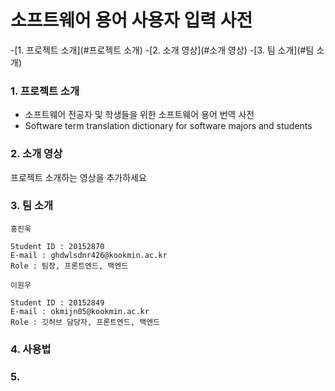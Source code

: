 # 소프트웨어 용어 사용자 입력 사전

-[1. 프로젝트 소개](#프로젝트 소개)
-[2. 소개 영상](#소개 영상)
-[3. 팀 소개](#팀 소개)

### 1. 프로젝트 소개

- 소프트웨어 전공자 및 학생들을 위한 소프트웨어 용어 번역 사전
- Software term translation dictionary for software majors and students

### 2. 소개 영상

프로젝트 소개하는 영상을 추가하세요

### 3. 팀 소개

```
홍진욱

Student ID : 20152870
E-mail : ghdwlsdnr426@kookmin.ac.kr
Role : 팀장, 프론트엔드, 백엔드
```

```
이원우

Student ID : 20152849
E-mail : okmijn05@kookmin.ac.kr
Role : 깃허브 담당자, 프론트엔드, 백엔드
```

### 4. 사용법

### 5.



